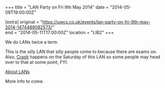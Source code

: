 +++
title = "LAN Party on Fri 9th May 2014"
date = "2014-05-09T19:00:00Z"

[extra]
original = "https://uwcs.co.uk/events/lan-party-on-fri-9th-may-2014-1474489082573/"    
end = "2014-05-11T17:00:00Z"
location = "LIB2"
+++

We do LANs twice a term.

This is the silly LAN that silly people come to because there are exams on. Also, [Crash](http://www.warwicksu.com/events/regular/crash/) happens on the Saturday of this LAN so some people may head over to that at some point, FYI.

[About LANs](http://uwcs.co.uk/cms/about/gaming/lans/)

More info to come.

